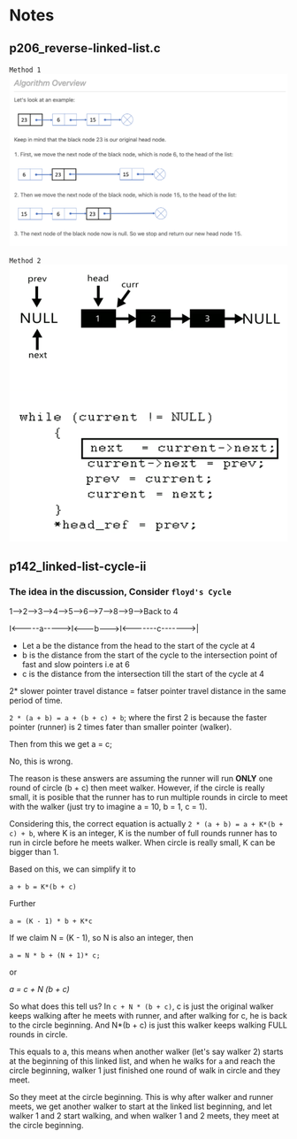 # Notes

## p206_reverse-linked-list.c
`Method 1`
![idea1](./reverse_linked_list_idea1.png)

`Method 2`
![idea2](./reverse_linked_list_idea2.gif)
## p142_linked-list-cycle-ii
### The idea in the discussion, Consider `floyd's Cycle`

1-->2-->3-->4-->5-->6-->7-->8-->9-->Back to 4

I<-----a----->I<---b--->I<-------c------->|

* Let a be the distance from the head to the start of the cycle at 4
* b is the distance from the start of the cycle to the intersection point of fast and slow pointers i.e at 6
* c is the distance from the intersection till the start of the cycle at 4

2* slower pointer travel distance = fatser pointer travel distance in the same period of time.

`2 * (a + b) = a + (b + c) + b`; where the first 2 is because the faster pointer (runner) is 2 times fater than smaller pointer (walker).

Then from this we get a = c;

No, this is wrong.

The reason is these answers are assuming the runner will run **ONLY** one round of circle (b + c) then meet walker. However, if the circle is really small, it is posible that the runner has to run multiple rounds in circle to meet with the walker (just try to imagine a = 10, b = 1, c = 1).


Considering this, the correct equation is actually
`2 * (a + b) = a + K*(b + c) + b`, where K is an integer, K is the number of full rounds runner has to run in circle before he meets walker. When circle is really small, K can be bigger than 1.

Based on this, we can simplify it to

`a + b = K*(b + c)`

Further

`a = (K - 1) * b + K*c`

If we claim N = (K - 1), so N is also an integer, then

`a = N * b + (N + 1)* c;`

or

*a = c + N (b + c)*

So what does this tell us? In `c + N * (b + c)`, c is just the original walker keeps walking after he meets with runner, and after walking for c, he is back to the circle beginning. And N*(b + c) is just this walker keeps walking FULL rounds in circle.

This equals to a, this means when another walker (let's say walker 2) starts at the beginning of this linked list, and when he walks for `a` and reach the circle beginning, walker 1 just finished one round of walk in circle and they meet.

So they meet at the circle beginning. This is why after walker and runner meets, we get another walker to start at the linked list beginning, and let walker 1 and 2 start walking, and when walker 1 and 2 meets, they meet at the circle beginning.